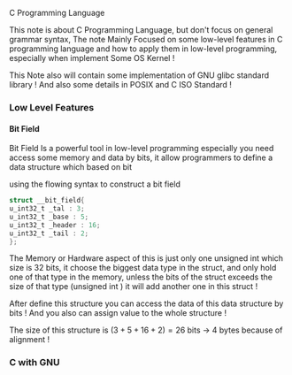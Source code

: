 
C Programming Language

This note is about C Programming Language, but don't focus on general grammar syntax, The note Mainly Focused on some low-level features in C programming language and how to apply them in low-level programming, especially when implement Some OS Kernel !

This Note also will contain some implementation of GNU glibc standard library ! And also some details in POSIX and C ISO Standard !


### Low Level Features


#### Bit Field 

Bit Field Is a powerful tool in low-level programming especially you need access some memory and data by bits, it allow programmers to define a data structure which based on bit

using the flowing syntax to construct a bit field
```c
struct __bit_field{
u_int32_t _tal : 3;
u_int32_t _base : 5;
u_int32_t _header : 16;
u_int32_t _tail : 2;
};
```

The Memory or Hardware aspect of this is just only one unsigned int which size is 32 bits, it choose the biggest data type in the struct, and only hold one of that type in the memory,  unless the bits of the struct exceeds the size of that type (unsigned int ) it will add another one in this struct !

After define this structure you can access the data of this data structure by bits ! And you also can assign value to the whole structure !

The size of this structure is $(3 + 5 + 16 + 2) = 26$ bits -> $4$ bytes because of alignment !



### C with GNU

